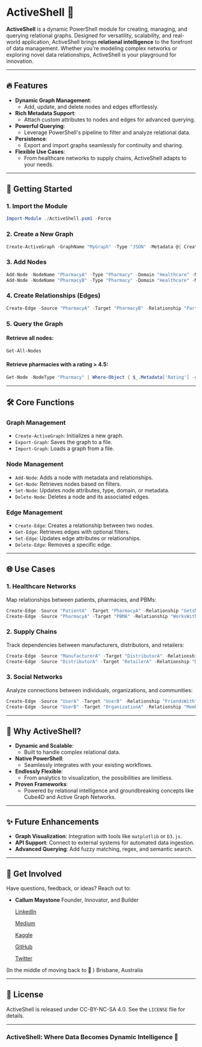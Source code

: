 # ActiveShell 🚀

**ActiveShell** is a dynamic PowerShell module for creating, managing, and querying relational graphs. Designed for versatility, scalability, and real-world application, ActiveShell brings **relational intelligence** to the forefront of data management. Whether you're modeling complex networks or exploring novel data relationships, ActiveShell is your playground for innovation.

---

## 🔥 **Features**

- **Dynamic Graph Management**:
  - Add, update, and delete nodes and edges effortlessly.
- **Rich Metadata Support**:
  - Attach custom attributes to nodes and edges for advanced querying.
- **Powerful Querying**:
  - Leverage PowerShell's pipeline to filter and analyze relational data.
- **Persistence**:
  - Export and import graphs seamlessly for continuity and sharing.
- **Flexible Use Cases**:
  - From healthcare networks to supply chains, ActiveShell adapts to your needs.

---

## 🚀 **Getting Started**

### **1. Import the Module**

```powershell
Import-Module ./ActiveShell.psm1 -Force
```

### **2. Create a New Graph**

```powershell
Create-ActiveGraph -GraphName "MyGraph" -Type "JSON" -Metadata @{ Creator = "Callum"; Date = (Get-Date) }
```

### **3. Add Nodes**

```powershell
Add-Node -NodeName "PharmacyA" -Type "Pharmacy" -Domain "Healthcare" -Metadata @{ Rating = 4.8; Address = "123 Meds St" }
Add-Node -NodeName "PharmacyB" -Type "Pharmacy" -Domain "Healthcare" -Metadata @{ Rating = 4.9; Address = "789 Meds Lane" }
```

### **4. Create Relationships (Edges)**

```powershell
Create-Edge -Source "PharmacyA" -Target "PharmacyB" -Relationship "PartnersWith"
```

### **5. Query the Graph**

#### Retrieve all nodes:

```powershell
Get-All-Nodes
```

#### Retrieve pharmacies with a rating > 4.5:

```powershell
Get-Node -NodeType "Pharmacy" | Where-Object { $_.Metadata['Rating'] -gt 4.5 }
```

---

## 🛠 **Core Functions**

### **Graph Management**

- `Create-ActiveGraph`: Initializes a new graph.
- `Export-Graph`: Saves the graph to a file.
- `Import-Graph`: Loads a graph from a file.

### **Node Management**

- `Add-Node`: Adds a node with metadata and relationships.
- `Get-Node`: Retrieves nodes based on filters.
- `Set-Node`: Updates node attributes, type, domain, or metadata.
- `Delete-Node`: Deletes a node and its associated edges.

### **Edge Management**

- `Create-Edge`: Creates a relationship between two nodes.
- `Get-Edge`: Retrieves edges with optional filters.
- `Set-Edge`: Updates edge attributes or relationships.
- `Delete-Edge`: Removes a specific edge.

---

## 🌐 **Use Cases**

### **1. Healthcare Networks**

Map relationships between patients, pharmacies, and PBMs:

```powershell
Create-Edge -Source "PatientA" -Target "PharmacyA" -Relationship "GetsMedsFrom"
Create-Edge -Source "PharmacyA" -Target "PBMA" -Relationship "WorksWith"
```

### **2. Supply Chains**

Track dependencies between manufacturers, distributors, and retailers:

```powershell
Create-Edge -Source "ManufacturerA" -Target "DistributorA" -Relationship "Supplies"
Create-Edge -Source "DistributorA" -Target "RetailerA" -Relationship "DeliversTo"
```

### **3. Social Networks**

Analyze connections between individuals, organizations, and communities:

```powershell
Create-Edge -Source "UserA" -Target "UserB" -Relationship "FriendsWith"
Create-Edge -Source "UserB" -Target "OrganizationA" -Relationship "MemberOf"
```

---

## 🤔 **Why ActiveShell?**

- **Dynamic and Scalable**:
  - Built to handle complex relational data.
- **Native PowerShell**:
  - Seamlessly integrates with your existing workflows.
- **Endlessly Flexible**:
  - From analytics to visualization, the possibilities are limitless.
- **Proven Frameworks**:
  - Powered by relational intelligence and groundbreaking concepts like Cube4D and Active Graph Networks.

---

## ✨ **Future Enhancements**

- **Graph Visualization**: Integration with tools like `matplotlib` or `D3.js`.
- **API Support**: Connect to external systems for automated data ingestion.
- **Advanced Querying**: Add fuzzy matching, regex, and semantic search.

---

## 💬 **Get Involved**

Have questions, feedback, or ideas? Reach out to:

- **Callum Maystone**
  Founder, Innovator, and Builder
  
  [LinkedIn](https://www.linkedin.com/in/callum-maystone-57b00932/)

  [Medium](https://medium.com/the-first-digit/slappai-active-graphs-the-foundation-of-intelligence-89ec758005bc)

  [Kaggle](https://www.kaggle.com/callummaystone)

  [GitHub](https://github.com/ConicuConsulting)

  [Twitter](https://x.com/PeoplesGoose)

(In the middle of moving back to 🚚 )  Brisbane, Australia

---

## 📝 **License**

ActiveShell is released under CC-BY-NC-SA 4.0. See the `LICENSE` file for details.

---

### **ActiveShell: Where Data Becomes Dynamic Intelligence** 🌟
